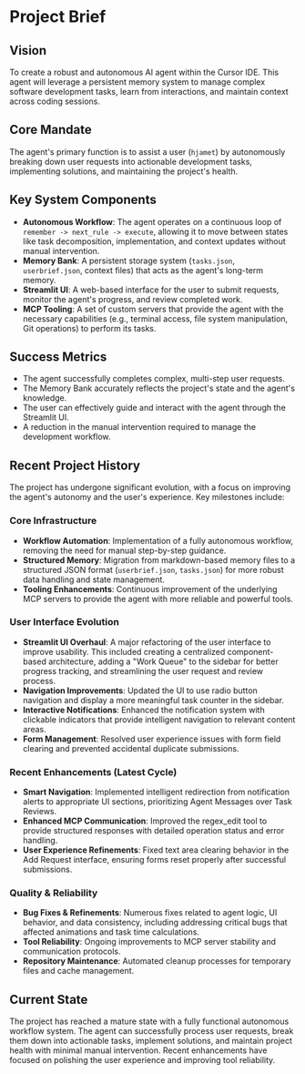 # Project Brief

## Vision
To create a robust and autonomous AI agent within the Cursor IDE. This agent will leverage a persistent memory system to manage complex software development tasks, learn from interactions, and maintain context across coding sessions.

## Core Mandate
The agent's primary function is to assist a user (`hjamet`) by autonomously breaking down user requests into actionable development tasks, implementing solutions, and maintaining the project's health.

## Key System Components
- **Autonomous Workflow**: The agent operates on a continuous loop of `remember -> next_rule -> execute`, allowing it to move between states like task decomposition, implementation, and context updates without manual intervention.
- **Memory Bank**: A persistent storage system (`tasks.json`, `userbrief.json`, context files) that acts as the agent's long-term memory.
- **Streamlit UI**: A web-based interface for the user to submit requests, monitor the agent's progress, and review completed work.
- **MCP Tooling**: A set of custom servers that provide the agent with the necessary capabilities (e.g., terminal access, file system manipulation, Git operations) to perform its tasks.

## Success Metrics
- The agent successfully completes complex, multi-step user requests.
- The Memory Bank accurately reflects the project's state and the agent's knowledge.
- The user can effectively guide and interact with the agent through the Streamlit UI.
- A reduction in the manual intervention required to manage the development workflow.

## Recent Project History
The project has undergone significant evolution, with a focus on improving the agent's autonomy and the user's experience. Key milestones include:

### Core Infrastructure
- **Workflow Automation**: Implementation of a fully autonomous workflow, removing the need for manual step-by-step guidance.
- **Structured Memory**: Migration from markdown-based memory files to a structured JSON format (`userbrief.json`, `tasks.json`) for more robust data handling and state management.
- **Tooling Enhancements**: Continuous improvement of the underlying MCP servers to provide the agent with more reliable and powerful tools.

### User Interface Evolution
- **Streamlit UI Overhaul**: A major refactoring of the user interface to improve usability. This included creating a centralized component-based architecture, adding a "Work Queue" to the sidebar for better progress tracking, and streamlining the user request and review process.
- **Navigation Improvements**: Updated the UI to use radio button navigation and display a more meaningful task counter in the sidebar.
- **Interactive Notifications**: Enhanced the notification system with clickable indicators that provide intelligent navigation to relevant content areas.
- **Form Management**: Resolved user experience issues with form field clearing and prevented accidental duplicate submissions.

### Recent Enhancements (Latest Cycle)
- **Smart Navigation**: Implemented intelligent redirection from notification alerts to appropriate UI sections, prioritizing Agent Messages over Task Reviews.
- **Enhanced MCP Communication**: Improved the regex_edit tool to provide structured responses with detailed operation status and error handling.
- **User Experience Refinements**: Fixed text area clearing behavior in the Add Request interface, ensuring forms reset properly after successful submissions.

### Quality & Reliability
- **Bug Fixes & Refinements**: Numerous fixes related to agent logic, UI behavior, and data consistency, including addressing critical bugs that affected animations and task time calculations.
- **Tool Reliability**: Ongoing improvements to MCP server stability and communication protocols.
- **Repository Maintenance**: Automated cleanup processes for temporary files and cache management.

## Current State
The project has reached a mature state with a fully functional autonomous workflow system. The agent can successfully process user requests, break them down into actionable tasks, implement solutions, and maintain project health with minimal manual intervention. Recent enhancements have focused on polishing the user experience and improving tool reliability.

